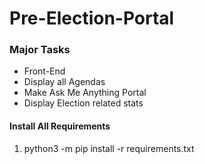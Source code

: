 # Pre-Election-Portal

### Major Tasks
* Front-End
* Display all Agendas
* Make Ask Me Anything Portal
* Display Election related stats

#### Install All Requirements
1. python3 -m pip install -r requirements.txt
